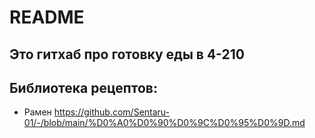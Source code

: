 # README

## Это гитхаб про готовку еды в 4-210
## Библиотека рецептов:
- Рамен https://github.com/Sentaru-01/-/blob/main/%D0%A0%D0%90%D0%9C%D0%95%D0%9D.md
